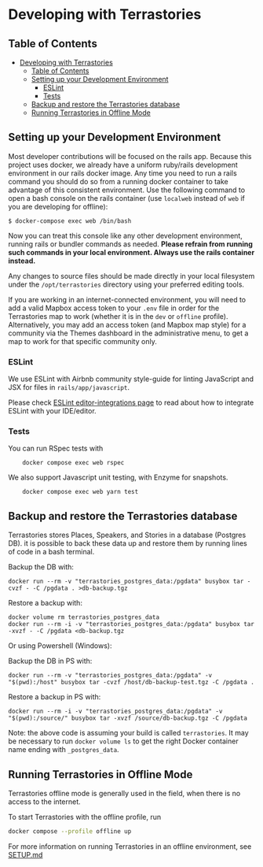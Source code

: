 # Developing with Terrastories

## Table of Contents

- [Developing with Terrastories](#developing-with-terrastories)
  - [Table of Contents](#table-of-contents)
  - [Setting up your Development Environment](#setting-up-your-development-environment)
    - [ESLint](#eslint)
    - [Tests](#tests)
  - [Backup and restore the Terrastories database](#backup-and-restore-the-terrastories-database)
  - [Running Terrastories in Offline Mode](#running-terrastories-in-offline-mode)

## Setting up your Development Environment

Most developer contributions will be focused on the rails app. Because this project uses
docker, we already have a uniform ruby/rails development environment in our rails docker
image. Any time you need to run a rails command you should do so from a running docker
container to take advantage of this consistent environment. Use the following command to
open a bash console on the rails container (use `localweb` instead of `web` if you are developing for offline):

```
$ docker-compose exec web /bin/bash
```

Now you can treat this console like any other development environment, running rails or
bundler commands as needed. **Please refrain from running such commands in your local
environment. Always use the rails container instead.**

Any changes to source files should be made directly in your local filesystem under the
`/opt/terrastories` directory using your preferred editing tools.

If you are working in an internet-connected environment, you will need to add a valid Mapbox access token to your `.env` file in order for the Terrastories map to work (whether it is in the `dev` or `offline` profile). Alternatively, you may add an access token (and Mapbox map style) for a community via the Themes dashboard in the administrative menu, to get a map to work for that specific community only.

### ESLint

We use ESLint with Airbnb community style-guide for linting JavaScript and JSX for files in `rails/app/javascript`.

Please check [ESLint editor-integrations page](https://eslint.org/docs/user-guide/integrations#editors) to read about how to integrate ESLint with your IDE/editor.

### Tests

You can run RSpec tests with

```
    docker compose exec web rspec
```

We also support Javascript unit testing, with Enzyme for snapshots.

```
    docker compose exec web yarn test
```

## Backup and restore the Terrastories database

Terrastories stores Places, Speakers, and Stories in a database (Postgres DB). it is possible to back these data up and restore them by running lines of code in a bash terminal.

Backup the DB with:

```
docker run --rm -v "terrastories_postgres_data:/pgdata" busybox tar -cvzf - -C /pgdata . >db-backup.tgz
```

Restore a backup with:

```
docker volume rm terrastories_postgres_data
docker run --rm -i -v "terrastories_postgres_data:/pgdata" busybox tar -xvzf - -C /pgdata <db-backup.tgz
```

Or using Powershell (Windows):

Backup the DB in PS with:

```
docker run --rm -v "terrastories_postgres_data:/pgdata" -v "$(pwd):/host" busybox tar -cvzf /host/db-backup-test.tgz -C /pgdata .
```

Restore a backup in PS with:

```
docker run --rm -i -v "terrastories_postgres_data:/pgdata" -v "$(pwd):/source/" busybox tar -xvzf /source/db-backup.tgz -C /pgdata
```

Note: the above code is assuming your build is called `terrastories`. It may be necessary to run `docker volume ls` to get the right Docker container name ending with `_postgres_data`.

## Running Terrastories in Offline Mode

Terrastories offline mode is generally used in the field, when there is no access to the internet.

To start Terrastories with the offline profile, run

```bash
docker compose --profile offline up
```

For more information on running Terrastories in an offline environment, see [SETUP.md](SETUP.md#setup-for-offline)
